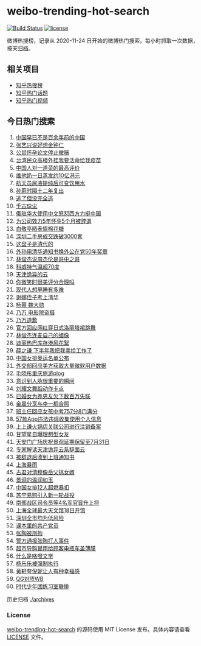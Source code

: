 # weibo-trending-hot-search

[![Build Status](https://github.com/justjavac/weibo-trending-hot-search/workflows/ci/badge.svg?branch=master)](https://github.com/justjavac/weibo-trending-hot-search/actions)
[![license](https://img.shields.io/github/license/justjavac/weibo-trending-hot-search)](https://github.com/justjavac/weibo-trending-hot-search/blob/master/LICENSE)

微博热搜榜，记录从 2020-11-24 日开始的微博热门搜索。每小时抓取一次数据，按天[归档](./archives)。

## 相关项目

- [知乎热搜榜](https://github.com/justjavac/zhihu-trending-top-search)
- [知乎热门话题](https://github.com/justjavac/zhihu-trending-hot-questions)
- [知乎热门视频](https://github.com/justjavac/zhihu-trending-hot-video)

## 今日热门搜索

<!-- BEGIN -->
<!-- 最后更新时间 Tue Jul 06 2021 02:17:49 GMT+0800 (China Standard Time) -->

1. [中国早已不是百余年前的中国](https://s.weibo.com//weibo?q=%23%E4%B8%AD%E5%9B%BD%E6%97%A9%E5%B7%B2%E4%B8%8D%E6%98%AF%E7%99%BE%E4%BD%99%E5%B9%B4%E5%89%8D%E7%9A%84%E4%B8%AD%E5%9B%BD%23&Refer=new_time)
2. [张艺兴说好想金钟仁](https://s.weibo.com//weibo?q=%23%E5%BC%A0%E8%89%BA%E5%85%B4%E8%AF%B4%E5%A5%BD%E6%83%B3%E9%87%91%E9%92%9F%E4%BB%81%23&Refer=top)
3. [公鼠怀孕论文停止撤稿](https://s.weibo.com//weibo?q=%23%E5%85%AC%E9%BC%A0%E6%80%80%E5%AD%95%E8%AE%BA%E6%96%87%E5%81%9C%E6%AD%A2%E6%92%A4%E7%A8%BF%23&Refer=top)
4. [台湾民众高楼外挂我要活命给我疫苗](https://s.weibo.com//weibo?q=%23%E5%8F%B0%E6%B9%BE%E6%B0%91%E4%BC%97%E9%AB%98%E6%A5%BC%E5%A4%96%E6%8C%82%E6%88%91%E8%A6%81%E6%B4%BB%E5%91%BD%E7%BB%99%E6%88%91%E7%96%AB%E8%8B%97%23&Refer=top)
5. [中国人对一道菜的最高评价](https://s.weibo.com//weibo?q=%23%E4%B8%AD%E5%9B%BD%E4%BA%BA%E5%AF%B9%E4%B8%80%E9%81%93%E8%8F%9C%E7%9A%84%E6%9C%80%E9%AB%98%E8%AF%84%E4%BB%B7%23&Refer=top)
6. [维他奶一日蒸发约10亿港元](https://s.weibo.com//weibo?q=%23%E7%BB%B4%E4%BB%96%E5%A5%B6%E4%B8%80%E6%97%A5%E8%92%B8%E5%8F%91%E7%BA%A610%E4%BA%BF%E6%B8%AF%E5%85%83%23&Refer=top)
7. [航天员尿液提纯后可变饮用水](https://s.weibo.com//weibo?q=%23%E8%88%AA%E5%A4%A9%E5%91%98%E5%B0%BF%E6%B6%B2%E6%8F%90%E7%BA%AF%E5%90%8E%E5%8F%AF%E5%8F%98%E9%A5%AE%E7%94%A8%E6%B0%B4%23&Refer=top)
8. [孙莉时隔十二年复出](https://s.weibo.com//weibo?q=%23%E5%AD%99%E8%8E%89%E6%97%B6%E9%9A%94%E5%8D%81%E4%BA%8C%E5%B9%B4%E5%A4%8D%E5%87%BA%23&Refer=top)
9. [逃了但没完全逃](https://s.weibo.com//weibo?q=%23%E9%80%83%E4%BA%86%E4%BD%86%E6%B2%A1%E5%AE%8C%E5%85%A8%E9%80%83%23&Refer=top)
10. [千古玦尘](https://s.weibo.com//weibo?q=%E5%8D%83%E5%8F%A4%E7%8E%A6%E5%B0%98&Refer=top)
11. [俄驻华大使用中文怒怼西方力挺中国](https://s.weibo.com//weibo?q=%23%E4%BF%84%E9%A9%BB%E5%8D%8E%E5%A4%A7%E4%BD%BF%E7%94%A8%E4%B8%AD%E6%96%87%E6%80%92%E6%80%BC%E8%A5%BF%E6%96%B9%E5%8A%9B%E6%8C%BA%E4%B8%AD%E5%9B%BD%23&Refer=top)
12. [为公司效力5年怀孕5个月被辞退](https://s.weibo.com//weibo?q=%23%E4%B8%BA%E5%85%AC%E5%8F%B8%E6%95%88%E5%8A%9B5%E5%B9%B4%E6%80%80%E5%AD%955%E4%B8%AA%E6%9C%88%E8%A2%AB%E8%BE%9E%E9%80%80%23&Refer=top)
13. [白敬亭晒表情棉花糖](https://s.weibo.com//weibo?q=%23%E7%99%BD%E6%95%AC%E4%BA%AD%E6%99%92%E8%A1%A8%E6%83%85%E6%A3%89%E8%8A%B1%E7%B3%96%23&Refer=top)
14. [深圳二手房成交跌破3000套](https://s.weibo.com//weibo?q=%23%E6%B7%B1%E5%9C%B3%E4%BA%8C%E6%89%8B%E6%88%BF%E6%88%90%E4%BA%A4%E8%B7%8C%E7%A0%B43000%E5%A5%97%23&Refer=top)
15. [这盘子是清代的](https://s.weibo.com//weibo?q=%23%E8%BF%99%E7%9B%98%E5%AD%90%E6%98%AF%E6%B8%85%E4%BB%A3%E7%9A%84%23&Refer=top)
16. [外孙用清华通知书换外公在党50年奖章](https://s.weibo.com//weibo?q=%23%E5%A4%96%E5%AD%99%E7%94%A8%E6%B8%85%E5%8D%8E%E9%80%9A%E7%9F%A5%E4%B9%A6%E6%8D%A2%E5%A4%96%E5%85%AC%E5%9C%A8%E5%85%9A50%E5%B9%B4%E5%A5%96%E7%AB%A0%23&Refer=top)
17. [林俊杰说周杰伦是哥中之哥](https://s.weibo.com//weibo?q=%23%E6%9E%97%E4%BF%8A%E6%9D%B0%E8%AF%B4%E5%91%A8%E6%9D%B0%E4%BC%A6%E6%98%AF%E5%93%A5%E4%B8%AD%E4%B9%8B%E5%93%A5%23&Refer=top)
18. [科威特气温超70度](https://s.weibo.com//weibo?q=%23%E7%A7%91%E5%A8%81%E7%89%B9%E6%B0%94%E6%B8%A9%E8%B6%8570%E5%BA%A6%23&Refer=top)
19. [天津诡异的云](https://s.weibo.com//weibo?q=%23%E5%A4%A9%E6%B4%A5%E8%AF%A1%E5%BC%82%E7%9A%84%E4%BA%91%23&Refer=top)
20. [你微笑时很美评分合理吗](https://s.weibo.com//weibo?q=%23%E4%BD%A0%E5%BE%AE%E7%AC%91%E6%97%B6%E5%BE%88%E7%BE%8E%E8%AF%84%E5%88%86%E5%90%88%E7%90%86%E5%90%97%23&Refer=top)
21. [现代人想早睡有多难](https://s.weibo.com//weibo?q=%23%E7%8E%B0%E4%BB%A3%E4%BA%BA%E6%83%B3%E6%97%A9%E7%9D%A1%E6%9C%89%E5%A4%9A%E9%9A%BE%23&Refer=top)
22. [谢娜侄子考上清华](https://s.weibo.com//weibo?q=%23%E8%B0%A2%E5%A8%9C%E4%BE%84%E5%AD%90%E8%80%83%E4%B8%8A%E6%B8%85%E5%8D%8E%23&Refer=top)
23. [杨幂 魏大勋](https://s.weibo.com//weibo?q=%E6%9D%A8%E5%B9%82%20%E9%AD%8F%E5%A4%A7%E5%8B%8B&Refer=top)
24. [乃万 电影院盗摄](https://s.weibo.com//weibo?q=%E4%B9%83%E4%B8%87%20%E7%94%B5%E5%BD%B1%E9%99%A2%E7%9B%97%E6%91%84&Refer=top)
25. [乃万道歉](https://s.weibo.com//weibo?q=%23%E4%B9%83%E4%B8%87%E9%81%93%E6%AD%89%23&Refer=top)
26. [官方回应网红穿日式洛丽塔裙跳舞](https://s.weibo.com//weibo?q=%23%E5%AE%98%E6%96%B9%E5%9B%9E%E5%BA%94%E7%BD%91%E7%BA%A2%E7%A9%BF%E6%97%A5%E5%BC%8F%E6%B4%9B%E4%B8%BD%E5%A1%94%E8%A3%99%E8%B7%B3%E8%88%9E%23&Refer=top)
27. [林俊杰连麦自己的蜡像](https://s.weibo.com//weibo?q=%23%E6%9E%97%E4%BF%8A%E6%9D%B0%E8%BF%9E%E9%BA%A6%E8%87%AA%E5%B7%B1%E7%9A%84%E8%9C%A1%E5%83%8F%23&Refer=top)
28. [迪丽热巴库存港风花絮](https://s.weibo.com//weibo?q=%23%E8%BF%AA%E4%B8%BD%E7%83%AD%E5%B7%B4%E5%BA%93%E5%AD%98%E6%B8%AF%E9%A3%8E%E8%8A%B1%E7%B5%AE%23&Refer=top)
29. [薛之谦
    下半年我把我卖给工作了](https://s.weibo.com//weibo?q=%E8%96%9B%E4%B9%8B%E8%B0%A6%20%E4%B8%8B%E5%8D%8A%E5%B9%B4%E6%88%91%E6%8A%8A%E6%88%91%E5%8D%96%E7%BB%99%E5%B7%A5%E4%BD%9C%E4%BA%86&Refer=top)
30. [中国女排奥运名单公布](https://s.weibo.com//weibo?q=%23%E4%B8%AD%E5%9B%BD%E5%A5%B3%E6%8E%92%E5%A5%A5%E8%BF%90%E5%90%8D%E5%8D%95%E5%85%AC%E5%B8%83%23&Refer=top)
31. [外交部回应美方获取大量微软用户数据](https://s.weibo.com//weibo?q=%23%E5%A4%96%E4%BA%A4%E9%83%A8%E5%9B%9E%E5%BA%94%E7%BE%8E%E6%96%B9%E8%8E%B7%E5%8F%96%E5%A4%A7%E9%87%8F%E5%BE%AE%E8%BD%AF%E7%94%A8%E6%88%B7%E6%95%B0%E6%8D%AE%23&Refer=top)
32. [毛晓彤重庆旅游plog](https://s.weibo.com//weibo?q=%23%E6%AF%9B%E6%99%93%E5%BD%A4%E9%87%8D%E5%BA%86%E6%97%85%E6%B8%B8plog%23&Refer=top)
33. [意识到人脉很重要的瞬间](https://s.weibo.com//weibo?q=%23%E6%84%8F%E8%AF%86%E5%88%B0%E4%BA%BA%E8%84%89%E5%BE%88%E9%87%8D%E8%A6%81%E7%9A%84%E7%9E%AC%E9%97%B4%23&Refer=top)
34. [刘耀文舞蹈动作卡点](https://s.weibo.com//weibo?q=%23%E5%88%98%E8%80%80%E6%96%87%E8%88%9E%E8%B9%88%E5%8A%A8%E4%BD%9C%E5%8D%A1%E7%82%B9%23&Refer=top)
35. [已婚女为养男友欠下数百万失联](https://s.weibo.com//weibo?q=%23%E5%B7%B2%E5%A9%9A%E5%A5%B3%E4%B8%BA%E5%85%BB%E7%94%B7%E5%8F%8B%E6%AC%A0%E4%B8%8B%E6%95%B0%E7%99%BE%E4%B8%87%E5%A4%B1%E8%81%94%23&Refer=top)
36. [金晨分享与李一桐合照](https://s.weibo.com//weibo?q=%23%E9%87%91%E6%99%A8%E5%88%86%E4%BA%AB%E4%B8%8E%E6%9D%8E%E4%B8%80%E6%A1%90%E5%90%88%E7%85%A7%23&Refer=top)
37. [班主任回应女孩中考757分8门满分](https://s.weibo.com//weibo?q=%23%E7%8F%AD%E4%B8%BB%E4%BB%BB%E5%9B%9E%E5%BA%94%E5%A5%B3%E5%AD%A9%E4%B8%AD%E8%80%83757%E5%88%868%E9%97%A8%E6%BB%A1%E5%88%86%23&Refer=top)
38. [57款App违法违规收集使用个人信息](https://s.weibo.com//weibo?q=%2357%E6%AC%BEApp%E8%BF%9D%E6%B3%95%E8%BF%9D%E8%A7%84%E6%94%B6%E9%9B%86%E4%BD%BF%E7%94%A8%E4%B8%AA%E4%BA%BA%E4%BF%A1%E6%81%AF%23&Refer=top)
39. [上上谦火锅店关联公司进行注销备案](https://s.weibo.com//weibo?q=%23%E4%B8%8A%E4%B8%8A%E8%B0%A6%E7%81%AB%E9%94%85%E5%BA%97%E5%85%B3%E8%81%94%E5%85%AC%E5%8F%B8%E8%BF%9B%E8%A1%8C%E6%B3%A8%E9%94%80%E5%A4%87%E6%A1%88%23&Refer=top)
40. [甘望星自曝理想型女友](https://s.weibo.com//weibo?q=%23%E7%94%98%E6%9C%9B%E6%98%9F%E8%87%AA%E6%9B%9D%E7%90%86%E6%83%B3%E5%9E%8B%E5%A5%B3%E5%8F%8B%23&Refer=top)
41. [天安门广场庆祝景观延期保留至7月31日](https://s.weibo.com//weibo?q=%23%E5%A4%A9%E5%AE%89%E9%97%A8%E5%B9%BF%E5%9C%BA%E5%BA%86%E7%A5%9D%E6%99%AF%E8%A7%82%E5%BB%B6%E6%9C%9F%E4%BF%9D%E7%95%99%E8%87%B37%E6%9C%8831%E6%97%A5%23&Refer=top)
42. [专家解读天津诡异云系糙面云](https://s.weibo.com//weibo?q=%23%E4%B8%93%E5%AE%B6%E8%A7%A3%E8%AF%BB%E5%A4%A9%E6%B4%A5%E8%AF%A1%E5%BC%82%E4%BA%91%E7%B3%BB%E7%B3%99%E9%9D%A2%E4%BA%91%23&Refer=top)
43. [被辞退后收到上班通知书](https://s.weibo.com//weibo?q=%23%E8%A2%AB%E8%BE%9E%E9%80%80%E5%90%8E%E6%94%B6%E5%88%B0%E4%B8%8A%E7%8F%AD%E9%80%9A%E7%9F%A5%E4%B9%A6%23&Refer=top)
44. [上海暴雨](https://s.weibo.com//weibo?q=%E4%B8%8A%E6%B5%B7%E6%9A%B4%E9%9B%A8&Refer=top)
45. [古君对清穆像岳父挑女婿](https://s.weibo.com//weibo?q=%23%E5%8F%A4%E5%90%9B%E5%AF%B9%E6%B8%85%E7%A9%86%E5%83%8F%E5%B2%B3%E7%88%B6%E6%8C%91%E5%A5%B3%E5%A9%BF%23&Refer=top)
46. [景涧的温润如玉](https://s.weibo.com//weibo?q=%23%E6%99%AF%E6%B6%A7%E7%9A%84%E6%B8%A9%E6%B6%A6%E5%A6%82%E7%8E%89%23&Refer=top)
47. [中国女排12人超燃暴扣](https://s.weibo.com//weibo?q=%23%E4%B8%AD%E5%9B%BD%E5%A5%B3%E6%8E%9212%E4%BA%BA%E8%B6%85%E7%87%83%E6%9A%B4%E6%89%A3%23&Refer=top)
48. [苏宁易购引入新一轮战投](https://s.weibo.com//weibo?q=%23%E8%8B%8F%E5%AE%81%E6%98%93%E8%B4%AD%E5%BC%95%E5%85%A5%E6%96%B0%E4%B8%80%E8%BD%AE%E6%88%98%E6%8A%95%23&Refer=top)
49. [南部战区司令员等4名军官晋升上将](https://s.weibo.com//weibo?q=%23%E5%8D%97%E9%83%A8%E6%88%98%E5%8C%BA%E5%8F%B8%E4%BB%A4%E5%91%98%E7%AD%894%E5%90%8D%E5%86%9B%E5%AE%98%E6%99%8B%E5%8D%87%E4%B8%8A%E5%B0%86%23&Refer=top)
50. [上海全球最大天文馆18日开馆](https://s.weibo.com//weibo?q=%23%E4%B8%8A%E6%B5%B7%E5%85%A8%E7%90%83%E6%9C%80%E5%A4%A7%E5%A4%A9%E6%96%87%E9%A6%8618%E6%97%A5%E5%BC%80%E9%A6%86%23&Refer=top)
51. [深圳全市均为低风险](https://s.weibo.com//weibo?q=%23%E6%B7%B1%E5%9C%B3%E5%85%A8%E5%B8%82%E5%9D%87%E4%B8%BA%E4%BD%8E%E9%A3%8E%E9%99%A9%23&Refer=top)
52. [课本里的共产党员](https://s.weibo.com//weibo?q=%23%E8%AF%BE%E6%9C%AC%E9%87%8C%E7%9A%84%E5%85%B1%E4%BA%A7%E5%85%9A%E5%91%98%23&Refer=new_time)
53. [张陶被刑拘](https://s.weibo.com//weibo?q=%23%E5%BC%A0%E9%99%B6%E8%A2%AB%E5%88%91%E6%8B%98%23&Refer=top)
54. [警方通报张陶打人事件](https://s.weibo.com//weibo?q=%23%E8%AD%A6%E6%96%B9%E9%80%9A%E6%8A%A5%E5%BC%A0%E9%99%B6%E6%89%93%E4%BA%BA%E4%BA%8B%E4%BB%B6%23&Refer=top)
55. [超市导购冒雨给顾客电瓶车盖薄膜](https://s.weibo.com//weibo?q=%23%E8%B6%85%E5%B8%82%E5%AF%BC%E8%B4%AD%E5%86%92%E9%9B%A8%E7%BB%99%E9%A1%BE%E5%AE%A2%E7%94%B5%E7%93%B6%E8%BD%A6%E7%9B%96%E8%96%84%E8%86%9C%23&Refer=top)
56. [什么是咯噔文学](https://s.weibo.com//weibo?q=%23%E4%BB%80%E4%B9%88%E6%98%AF%E5%92%AF%E5%99%94%E6%96%87%E5%AD%A6%23&Refer=top)
57. [杨乐乐被强制执行](https://s.weibo.com//weibo?q=%23%E6%9D%A8%E4%B9%90%E4%B9%90%E8%A2%AB%E5%BC%BA%E5%88%B6%E6%89%A7%E8%A1%8C%23&Refer=top)
58. [黄轩夸倪妮让人有种幸福感](https://s.weibo.com//weibo?q=%23%E9%BB%84%E8%BD%A9%E5%A4%B8%E5%80%AA%E5%A6%AE%E8%AE%A9%E4%BA%BA%E6%9C%89%E7%A7%8D%E5%B9%B8%E7%A6%8F%E6%84%9F%23&Refer=top)
59. [QG对阵WB](https://s.weibo.com//weibo?q=%23QG%E5%AF%B9%E9%98%B5WB%23&Refer=top)
60. [时代少年团练习室联排](https://s.weibo.com//weibo?q=%23%E6%97%B6%E4%BB%A3%E5%B0%91%E5%B9%B4%E5%9B%A2%E7%BB%83%E4%B9%A0%E5%AE%A4%E8%81%94%E6%8E%92%23&Refer=top)

<!-- END -->

历史归档 [./archives](./archives)

### License

[weibo-trending-hot-search](https://github.com/justjavac/weibo-trending-hot-search)
的源码使用 MIT License 发布。具体内容请查看 [LICENSE](./LICENSE) 文件。

